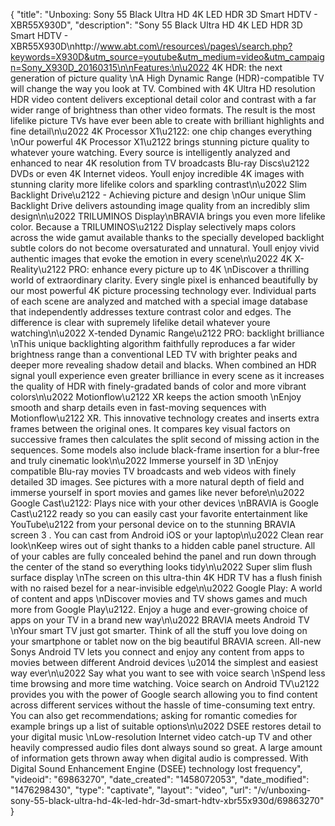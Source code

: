 {
    "title": "Unboxing: Sony 55 Black Ultra HD 4K LED HDR 3D Smart HDTV - XBR55X930D",
    "description": "Sony 55 Black Ultra HD 4K LED HDR 3D Smart HDTV - XBR55X930D\nhttp:\/\/www.abt.com\/resources\/pages\/search.php?keywords=X930D&utm_source=youtube&utm_medium=video&utm_campaign=Sony_X930D_20160315\n\nFeatures:\n\u2022 4K HDR: the next generation of picture quality \nA High Dynamic Range (HDR)-compatible TV will change the way you look at TV. Combined with 4K Ultra HD resolution HDR video content delivers exceptional detail color and contrast with a far wider range of brightness than other video formats. The result is the most lifelike picture TVs have ever been able to create with brilliant highlights and fine detail\n\u2022 4K Processor X1\u2122: one chip changes everything \nOur powerful 4K Processor X1\u2122 brings stunning picture quality to whatever youre watching. Every source is intelligently analyzed and enhanced to near 4K resolution from TV broadcasts Blu-ray Discs\u2122 DVDs or even 4K Internet videos. Youll enjoy incredible 4K images with stunning clarity more lifelike colors and sparkling contrast\n\u2022 Slim Backlight Drive\u2122 - Achieving picture and design \nOur unique Slim Backlight Drive delivers astounding image quality from an incredibly slim design\n\u2022 TRILUMINOS Display\nBRAVIA brings you even more lifelike color. Because a TRILUMINOS\u2122 Display selectively maps colors across the wide gamut available thanks to the specially developed backlight subtle colors do not become oversaturated and unnatural. Youll enjoy vivid authentic images that evoke the emotion in every scene\n\u2022 4K X-Reality\u2122 PRO: enhance every picture up to 4K \nDiscover a thrilling world of extraordinary clarity. Every single pixel is enhanced beautifully by our most powerful 4K picture processing technology ever. Individual parts of each scene are analyzed and matched with a special image database that independently addresses texture contrast color and edges. The difference is clear with supremely lifelike detail whatever youre watching\n\u2022 X-tended Dynamic Range\u2122 PRO: backlight brilliance \nThis unique backlighting algorithm faithfully reproduces a far wider brightness range than a conventional LED TV with brighter peaks and deeper more revealing shadow detail and blacks. When combined an HDR signal youll experience even greater brilliance in every scene as it increases the quality of HDR with finely-gradated bands of color and more vibrant colors\n\u2022 Motionflow\u2122 XR keeps the action smooth \nEnjoy smooth and sharp details even in fast-moving sequences with Motionflow\u2122 XR. This innovative technology creates and inserts extra frames between the original ones. It compares key visual factors on successive frames then calculates the split second of missing action in the sequences. Some models also include black-frame insertion for a blur-free and truly cinematic look\n\u2022 Immerse yourself in 3D \nEnjoy compatible Blu-ray movies TV broadcasts and web videos with finely detailed 3D images. See pictures with a more natural depth of field and immerse yourself in sport movies and games like never before\n\u2022 Google Cast\u2122: Plays nice with your other devices \nBRAVIA is Google Cast\u2122 ready so you can easily cast your favorite entertainment like YouTube\u2122 from your personal device on to the stunning BRAVIA screen 3 . You can cast from Android iOS or your laptop\n\u2022 Clean rear look\nKeep wires out of sight thanks to a hidden cable panel structure. All of your cables are fully concealed behind the panel and run down through the center of the stand so everything looks tidy\n\u2022 Super slim flush surface display \nThe screen on this ultra-thin 4K HDR TV has a flush finish with no raised bezel for a near-invisible edge\n\u2022 Google Play: A world of content and apps \nDiscover movies and TV shows games and much more from Google Play\u2122. Enjoy a huge and ever-growing choice of apps on your TV in a brand new way\n\u2022 BRAVIA meets Android TV \nYour smart TV just got smarter. Think of all the stuff you love doing on your smartphone or tablet now on the big beautiful BRAVIA screen. All-new Sonys Android TV lets you connect and enjoy any content from apps to movies between different Android devices \u2014 the simplest and easiest way ever\n\u2022 Say what you want to see with voice search \nSpend less time browsing and more time watching. Voice search on Android TV\u2122 provides you with the power of Google search allowing you to find content across different services without the hassle of time-consuming text entry. You can also get recommendations; asking for romantic comedies for example brings up a list of suitable options\n\u2022 DSEE restores detail to your digital music \nLow-resolution Internet video catch-up TV and other heavily compressed audio files dont always sound so great. A large amount of information gets thrown away when digital audio is compressed. With Digital Sound Enhancement Engine (DSEE) technology lost frequency",
    "videoid": "69863270",
    "date_created": "1458072053",
    "date_modified": "1476298430",
    "type": "captivate",
    "layout": "video",
    "url": "\/v\/unboxing-sony-55-black-ultra-hd-4k-led-hdr-3d-smart-hdtv-xbr55x930d\/69863270"
}